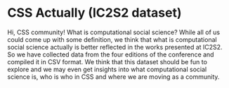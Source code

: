 # CSS Actually (IC2S2 dataset)
Hi, CSS community! What is computational social science? While all of us could come up with some definition, we think that what is computational social science actually is better reflected in the works presented at IC2S2. So we have collected data from the four editions of the conference and compiled it in CSV format. We think that this dataset should be fun to explore and we may even get insights into what computational social science is, who is who in CSS and where we are moving as a community.
